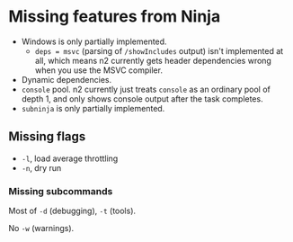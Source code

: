 # Missing features from Ninja

- Windows is only partially implemented.
  - `deps = msvc` (parsing of `/showIncludes` output) isn't implemented at all,
    which means n2 currently gets header dependencies wrong when you use the
    MSVC compiler.
- Dynamic dependencies.
- `console` pool.  n2 currently just treats `console` as an ordinary pool of
  depth 1, and only shows console output after the task completes.
- `subninja` is only partially implemented.

## Missing flags

- `-l`, load average throttling
- `-n`, dry run

### Missing subcommands

Most of `-d` (debugging), `-t` (tools).

No `-w` (warnings).
